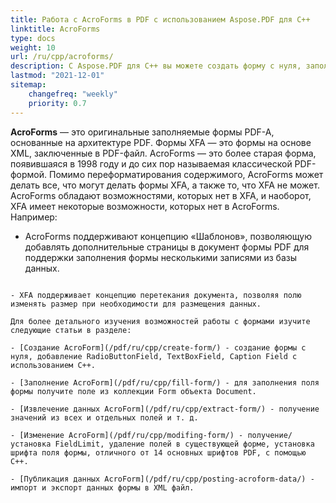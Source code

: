 ```yaml
---
title: Работа с AcroForms в PDF с использованием Aspose.PDF для C++
linktitle: AcroForms
type: docs
weight: 10
url: /ru/cpp/acroforms/
description: С Aspose.PDF для C++ вы можете создать форму с нуля, заполнить поле формы в PDF-документе, извлечь данные из формы, добавить или удалить поля в существующей форме.
lastmod: "2021-12-01"
sitemap:
    changefreq: "weekly"
    priority: 0.7
---
```


**AcroForms** — это оригинальные заполняемые формы PDF-A, основанные на архитектуре PDF. Формы XFA — это формы на основе XML, заключенные в PDF-файл. AcroForms — это более старая форма, появившаяся в 1998 году и до сих пор называемая классической PDF-формой. Помимо переформатирования содержимого, AcroForms может делать все, что могут делать формы XFA, а также то, что XFA не может. AcroForms обладают возможностями, которых нет в XFA, и наоборот, XFA имеет некоторые возможности, которых нет в AcroForms. Например:

- AcroForms поддерживают концепцию «Шаблонов», позволяющую добавлять дополнительные страницы в документ формы PDF для поддержки заполнения формы несколькими записями из базы данных.
```

- XFA поддерживает концепцию перетекания документа, позволяя полю изменять размер при необходимости для размещения данных.

Для более детального изучения возможностей работы с формами изучите следующие статьи в разделе:

- [Создание AcroForm](/pdf/ru/cpp/create-form/) - создание формы с нуля, добавление RadioButtonField, TextBoxField, Caption Field с использованием C++.

- [Заполнение AcroForm](/pdf/ru/cpp/fill-form/) - для заполнения поля формы получите поле из коллекции Form объекта Document.

- [Извлечение данных AcroForm](/pdf/ru/cpp/extract-form/) - получение значений из всех и отдельных полей и т. д.

- [Изменение AcroForm](/pdf/ru/cpp/modifing-form/) - получение/установка FieldLimit, удаление полей в существующей форме, установка шрифта поля формы, отличного от 14 основных шрифтов PDF, с помощью C++.

- [Публикация данных AcroForm](/pdf/ru/cpp/posting-acroform-data/) - импорт и экспорт данных формы в XML файл.